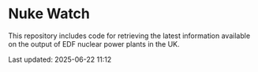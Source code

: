 # Nuke Watch

This repository includes code for retrieving the latest information available on the output of EDF nuclear power plants in the UK.

Last updated: 2025-06-22 11:12